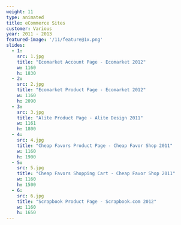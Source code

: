 ```yaml
---
weight: 11
type: animated
title: eCommerce Sites
customer: Various
year: 2011 - 2013
featured-image: '/11/feature@1x.png'
slides:
  - 1:
    src: 1.jpg
    title: "Ecomarket Account Page - Ecomarket 2012"
    w: 1160
    h: 1830
  - 2:
    src: 2.jpg
    title: "Ecomarket Product Page - Ecomarket 2012"
    w: 1160
    h: 2090
  - 3:
    src: 3.jpg
    title: "Alite Product Page - Alite Design 2011"
    w: 1161
    h: 1800
  - 4:
    src: 4.jpg
    title: "Cheap Favors Product Page - Cheap Favor Shop 2011"
    w: 1160
    h: 1900
  - 5:
    src: 5.jpg
    title: "Cheap Favors Shopping Cart - Cheap Favor Shop 2011"
    w: 1160
    h: 1500
  - 6:
    src: 6.jpg
    title: "Scrapbook Product Page - Scrapbook.com 2012"
    w: 1160
    h: 1650
---
```

